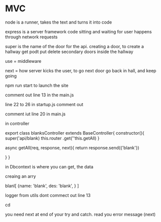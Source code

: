 # MVC


node is a runner, takes the text and turns it into code

express is a server framework
code sitting and waiting for user
happens through network requests



super is the name of the door for the api.
creating a door, to create a hallway
get
podt
put
delete
secondary doors inside the hallway

use = middleware

next = how server kicks the user, to go next door
go back in hall, and keep going 


npm run start
to launch the site

comment out line 13 in the main.js

line 22 to 26
in startup.js
comment out


comment iut line 20
in main.js


in controller

export class blanksController extends BaseController{
  constructor(){
super('api/blank)
this.router
.get(''this.getAll)
  }


  async getAll(req, response, next){
    return response.send({'blank'})
    
  }
}


in Dbcontext
is where you can get, the data

creaing an arry

blanl[
  {name: 'blank', des: 'blank', }
]

logger from utils
dont commect out line 13

cd 


you need next at end of your try and catch.
read you error message (next)